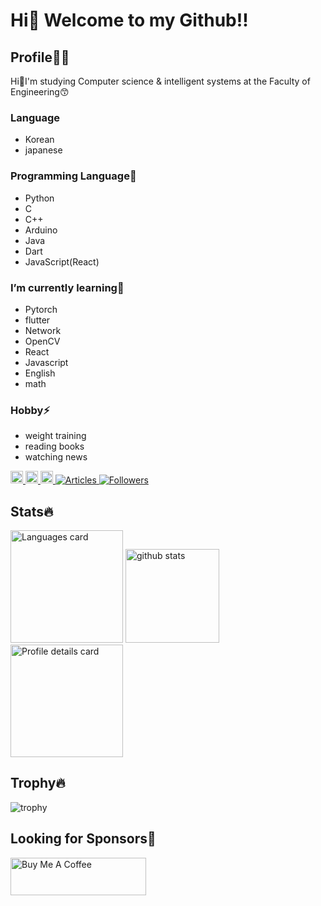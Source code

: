# Hi👋 Welcome to my Github!!
## Profile👱‍♂️
Hi👋I'm studying Computer science & intelligent systems at the Faculty of Engineering😙
### Language
- Korean
- japanese

### Programming Language🔭
- Python
- C
- C++
- Arduino
- Java
- Dart
- JavaScript(React)

### I’m currently learning🌱
- Pytorch
- flutter
- Network
- OpenCV
- React
- Javascript
- English
- math

### Hobby⚡
- weight training
- reading books
- watching news

<p align="left">
  <a href="https://github.com/PARKUDP">
    <img height="20" src="https://img.shields.io/github/followers/PARKUDP?label=follow&logo=github&style=flat" />
  </a>
   <a href="https://qiita.com/PARK_UDP">
    <img height="20" src="https://qiita-badge.apiapi.app/s/PARK_UDP/posts.svg" />
  </a>
  <a href="https://qiita.com/PARK_UDP">
    <img height="20" src="https://qiita-badge.apiapi.app/s/PARK_UDP/contributions.svg" />
  </a>
  <a href="https://zenn.dev/park_udp">
    <img src="https://badgen.org/img/zenn/park_udp/articles?style=plastic" alt="Articles" />
  </a>
  <a href="https://zenn.dev/park_udp">
    <img src="https://badgen.org/img/zenn/park_udp/followers?style=plastic" alt="Followers" />
  </a>
</p>

## Stats🔥
<p align="left"> 
  <img alt="Languages card" height="180px" src="https://github-readme-stats.vercel.app/api/top-langs/?username=PARKUDP&layout=compact&theme=onedark" />
  
  <img alt="github stats" height="150px" src="https://github-readme-stats.vercel.app/api?username=PARKUDP&theme=onedark&show_icons=ture" />
  
  <img alt="Profile details card" height="180px" src="http://github-profile-summary-cards.vercel.app/api/cards/profile-details?username=PARKUDP&theme=gruvbox" />
</p>

## Trophy🔥
![trophy](https://github-profile-trophy.vercel.app/?username=PARKUDP&theme=onedark)

## Looking for Sponsors🥰
<a href="https://www.buymeacoffee.com/parkudp" target="_blank"><img src="https://cdn.buymeacoffee.com/buttons/v2/default-blue.png" alt="Buy Me A Coffee" style="height: 60px !important;width: 217px !important;" ></a>

